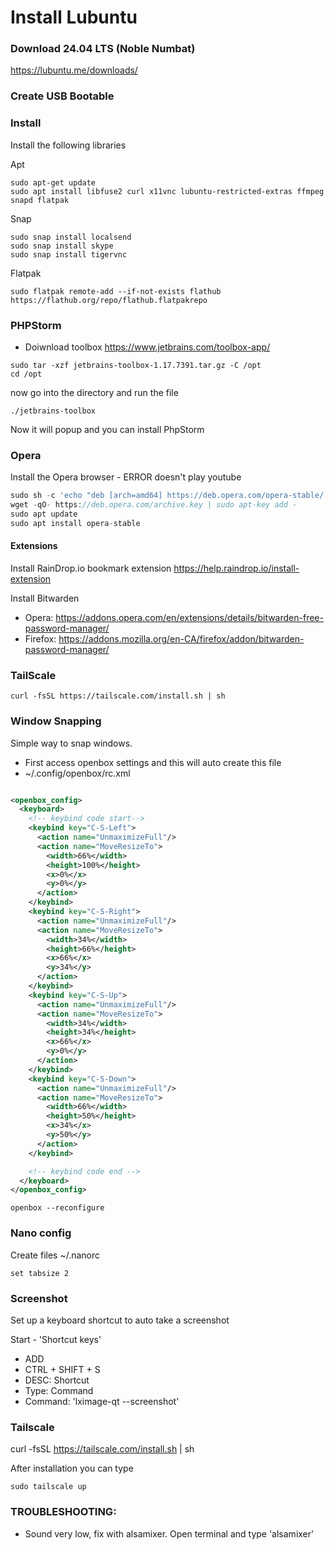 # Install Lubuntu

### Download 24.04 LTS (Noble Numbat)

https://lubuntu.me/downloads/

### Create USB Bootable

### Install

Install the following libraries

Apt
```shell
sudo apt-get update
sudo apt install libfuse2 curl x11vnc lubuntu-restricted-extras ffmpeg snapd flatpak
```

Snap
```shell
sudo snap install localsend
sudo snap install skype
sudo snap install tigervnc
```

Flatpak
```shell
sudo flatpak remote-add --if-not-exists flathub https://flathub.org/repo/flathub.flatpakrepo
```

### PHPStorm

- Doiwnload toolbox
  https://www.jetbrains.com/toolbox-app/

```shell
sudo tar -xzf jetbrains-toolbox-1.17.7391.tar.gz -C /opt
cd /opt
```

now go into the directory and run the file

```shell
./jetbrains-toolbox
```

Now it will popup and you can install PhpStorm

### Opera

Install the Opera browser - ERROR doesn't play youtube

```php
sudo sh -c 'echo "deb [arch=amd64] https://deb.opera.com/opera-stable/ stable non-free" > /etc/apt/sources.list.d/opera.list'
wget -qO- https://deb.opera.com/archive.key | sudo apt-key add -
sudo apt update
sudo apt install opera-stable
```

#### Extensions

Install RainDrop.io bookmark extension https://help.raindrop.io/install-extension

Install Bitwarden
- Opera: https://addons.opera.com/en/extensions/details/bitwarden-free-password-manager/
- Firefox: https://addons.mozilla.org/en-CA/firefox/addon/bitwarden-password-manager/

### TailScale

```shell
curl -fsSL https://tailscale.com/install.sh | sh
```

### Window Snapping
Simple way to snap windows. 
- First access openbox settings and this will auto create this file
- ~/.config/openbox/rc.xml
```xml

<openbox_config>
  <keyboard>
    <!-- keybind code start-->
    <keybind key="C-S-Left">
      <action name="UnmaximizeFull"/>
      <action name="MoveResizeTo">
        <width>66%</width>
        <height>100%</height>
        <x>0%</x>
        <y>0%</y>
      </action>
    </keybind>
    <keybind key="C-S-Right">
      <action name="UnmaximizeFull"/>
      <action name="MoveResizeTo">
        <width>34%</width>
        <height>66%</height>
        <x>66%</x>
        <y>34%</y>
      </action>
    </keybind>
    <keybind key="C-S-Up">
      <action name="UnmaximizeFull"/>
      <action name="MoveResizeTo">
        <width>34%</width>
        <height>34%</height>
        <x>66%</x>
        <y>0%</y>
      </action>
    </keybind>
    <keybind key="C-S-Down">
      <action name="UnmaximizeFull"/>
      <action name="MoveResizeTo">
        <width>66%</width>
        <height>50%</height>
        <x>34%</x>
        <y>50%</y>
      </action>
    </keybind>

    <!-- keybind code end -->
  </keyboard>
</openbox_config>
```

```shell
openbox --reconfigure
```

### Nano config
Create files ~/.nanorc
```shell
set tabsize 2
```

### Screenshot
Set up a keyboard shortcut to auto take a screenshot

Start - 'Shortcut keys'
- ADD
- CTRL + SHIFT + S
- DESC: Shortcut
- Type: Command
- Command: 'lximage-qt --screenshot'

### Tailscale

curl -fsSL https://tailscale.com/install.sh | sh

After installation you can type

```shell
sudo tailscale up
```

### TROUBLESHOOTING:
- Sound very low, fix with alsamixer. Open terminal and type 'alsamixer'

